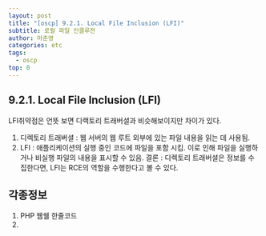 ```yaml
---
layout: post
title: "[oscp] 9.2.1. Local File Inclusion (LFI)"
subtitle: 로컬 파일 인클루전
author: 마준영
categories: etc
tags:
  - oscp
top: 0
---
```

## 9.2.1. Local File Inclusion (LFI)
LFI취약점은 언뜻 보면 디랙토리 트래버셜과 비슷해보이지만 차이가 있다.
1. 디렉토리 트래버셜 : 웹 서버의 웹 루트 외부에 있는 파일 내용을 읽는 데 사용됨.
2. LFI : 애플리케이션의 실행 중인 코드에 파일을 포함 시킴.
   이로 인해 파일을 실행하거나 비실행 파일의 내용을 표시할 수 있음.
결론 : 디렉토리 트래버셜은 정보를 수집한다면, LFI는 RCE의 역할을 수행한다고 볼 수 있다.


## 각종정보
1. PHP 웹쉘 한줄코드
2. 



